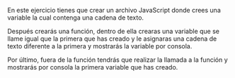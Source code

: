 En este ejercicio tienes que crear un archivo JavaScript donde crees una variable la cual contenga una cadena de texto.


Después crearás una función, dentro de ella crearas una variable que se llame igual que la primera que has creado y le asignaras una cadena de texto diferente a la primera y mostrarás la variable por consola.


Por último, fuera de la función tendrás que realizar la llamada a la función y mostrarás por consola la primera variable que has creado.
